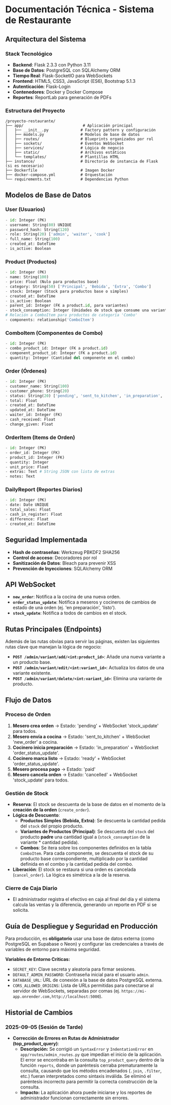 # Documentación Técnica - Sistema de Restaurante

## Arquitectura del Sistema

### Stack Tecnológico
- **Backend**: Flask 2.3.3 con Python 3.11
- **Base de Datos**: PostgreSQL con SQLAlchemy ORM
- **Tiempo Real**: Flask-SocketIO para WebSockets
- **Frontend**: HTML5, CSS3, JavaScript (ES6), Bootstrap 5.1.3
- **Autenticación**: Flask-Login
- **Contenedores**: Docker y Docker Compose
- **Reportes**: ReportLab para generación de PDFs

### Estructura del Proyecto

```
/proyecto-restaurante/
├── app/                          # Aplicación principal
│   ├── __init__.py              # Factory pattern y configuración
│   ├── models.py                # Modelos de base de datos
│   ├── routes/                  # Blueprints organizados por rol
│   ├── sockets/                 # Eventos WebSocket
│   ├── services/                # Lógica de negocio
│   ├── static/                  # Archivos estáticos
│   └── templates/               # Plantillas HTML
├── instance/                    # Directorio de instancia de Flask (si es necesario)
├── Dockerfile                   # Imagen Docker
├── docker-compose.yml           # Orquestación
└── requirements.txt             # Dependencias Python
```

## Modelos de Base de Datos

### User (Usuarios)
```python
- id: Integer (PK)
- username: String(80) UNIQUE
- password_hash: String(120)
- role: String(20) ['admin', 'waiter', 'cook']
- full_name: String(100)
- created_at: DateTime
- is_active: Boolean
```

### Product (Productos)
```python
- id: Integer (PK)
- name: String(100)
- price: Float (Nulo para productos base)
- category: String(50) ['Principal', 'Bebida', 'Extra', 'Combo']
- stock: Integer (Stock para productos base o simples)
- created_at: DateTime
- is_active: Boolean
- parent_id: Integer (FK a product.id, para variantes)
- stock_consumption: Integer (Unidades de stock que consume una variante)
# Relación a ComboItem para productos de categoría 'Combo'
- components: relationship('ComboItem') 
```

### ComboItem (Componentes de Combo)
```python
- id: Integer (PK)
- combo_product_id: Integer (FK a product.id)
- component_product_id: Integer (FK a product.id)
- quantity: Integer (Cantidad del componente en el combo)
```

### Order (Órdenes)
```python
- id: Integer (PK)
- customer_name: String(100)
- customer_phone: String(20)
- status: String(20) ['pending', 'sent_to_kitchen', 'in_preparation', 'ready', 'paid', 'cancelled']
- total: Float
- created_at: DateTime
- updated_at: DateTime
- waiter_id: Integer (FK)
- cash_received: Float
- change_given: Float
```

### OrderItem (Items de Orden)
```python
- id: Integer (PK)
- order_id: Integer (FK)
- product_id: Integer (FK)
- quantity: Integer
- unit_price: Float
- extras: Text # String JSON con lista de extras
- notes: Text
```

### DailyReport (Reportes Diarios)
```python
- id: Integer (PK)
- date: Date UNIQUE
- total_sales: Float
- cash_in_register: Float
- difference: Float
- created_at: DateTime
```

## Seguridad Implementada

- **Hash de contraseñas**: Werkzeug PBKDF2 SHA256
- **Control de acceso**: Decoradores por rol
- **Sanitización de Datos**: Bleach para prevenir XSS
- **Prevención de Inyecciones**: SQLAlchemy ORM

## API WebSocket

- **`new_order`**: Notifica a la cocina de una nueva orden.
- **`order_status_update`**: Notifica a meseros y cocineros de cambios de estado de una orden (ej. 'en preparación', 'listo').
- **`stock_update`**: Notifica a todos de cambios en el stock.

## Rutas Principales (Endpoints)

Además de las rutas obvias para servir las páginas, existen las siguientes rutas clave que manejan la lógica de negocio:

- **`POST /admin/variant/add/<int:product_id>`**: Añade una nueva variante a un producto base.
- **`POST /admin/variant/edit/<int:variant_id>`**: Actualiza los datos de una variante existente.
- **`POST /admin/variant/delete/<int:variant_id>`**: Elimina una variante de producto.

## Flujo de Datos

### Proceso de Orden
1. **Mesero crea orden** → Estado: 'pending' + WebSocket 'stock_update' para todos.
2. **Mesero envía a cocina** → Estado: 'sent_to_kitchen' + WebSocket 'new_order' a cocina.
3. **Cocinero inicia preparación** → Estado: 'in_preparation' + WebSocket 'order_status_update'.
4. **Cocinero marca listo** → Estado: 'ready' + WebSocket 'order_status_update'.
5. **Mesero procesa pago** → Estado: 'paid'
6. **Mesero cancela orden** → Estado: 'cancelled' + WebSocket 'stock_update' para todos.

### Gestión de Stock
- **Reserva**: El stock se descuenta de la base de datos en el momento de la **creación de la orden** (`create_order`).
- **Lógica de Descuento**:
    - **Productos Simples (Bebida, Extra)**: Se descuenta la cantidad pedida del `stock` del propio producto.
    - **Variantes de Productos (Principal)**: Se descuenta del `stock` del producto **padre** una cantidad igual a (`stock_consumption` de la variante * cantidad pedida).
    - **Combos**: Se itera sobre los componentes definidos en la tabla `ComboItem`. Para cada componente, se descuenta el stock de su producto base correspondiente, multiplicado por la cantidad definida en el combo y la cantidad pedida del combo.
- **Liberación**: El stock se restaura si una orden es cancelada (`cancel_order`). La lógica es simétrica a la de la reserva.

### Cierre de Caja Diario
- El administrador registra el efectivo en caja al final del día y el sistema calcula las ventas y la diferencia, generando un reporte en PDF si se solicita.

## Guía de Despliegue y Seguridad en Producción

Para producción, es **obligatorio** usar una base de datos externa (como PostgreSQL en Supabase o Neon) y configurar las credenciales a través de variables de entorno para máxima seguridad.

**Variables de Entorno Críticas:**
- `SECRET_KEY`: Clave secreta y aleatoria para firmar sesiones.
- `DEFAULT_ADMIN_PASSWORD`: Contraseña inicial para el usuario `admin`.
- `DATABASE_URL`: URL de conexión a la base de datos PostgreSQL externa.
- `CORS_ALLOWED_ORIGINS`: Lista de URLs permitidas para conectarse al servidor de WebSockets, separadas por comas (ej. `https://mi-app.onrender.com,http://localhost:5000`).

## Historial de Cambios

### 2025-09-05 (Sesión de Tarde)

*   **Corrección de Errores en Rutas de Administrador (top_product_query)**:
    *   **Descripción:** Se corrigió un `SyntaxError` y `IndentationError` en `app/routes/admin_routes.py` que impedían el inicio de la aplicación. El error se encontraba en la consulta `top_product_query` dentro de la función `reports`, donde un paréntesis cerraba prematuramente la consulta, causando que los métodos encadenados (`.join`, `.filter`, etc.) fueran interpretados como sintaxis inválida. Se eliminó el paréntesis incorrecto para permitir la correcta construcción de la consulta.
    *   **Impacto:** La aplicación ahora puede iniciarse y los reportes de administrador funcionan correctamente sin errores.